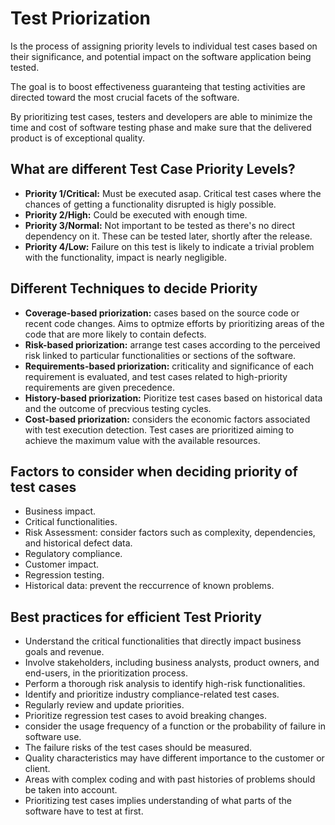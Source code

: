 # Test Priorization
Is the process of assigning priority levels to individual test cases based  on their significance, and potential impact on the software application  being tested.

The goal is to boost effectiveness guaranteing that testing activities are directed toward the most crucial facets of the software.

By prioritizing test cases, testers and developers are able to minimize the time and cost of software testing phase and make sure that the delivered product is of exceptional quality.
## What are different Test Case Priority Levels?
- **Priority 1/Critical:** Must be executed asap. Critical test cases where the chances of getting a functionality disrupted is higly possible.
- **Priority 2/High:** Could be executed with enough time.
- **Priority 3/Normal:** Not important to be tested as there's no direct dependency on it. These can be tested later, shortly after the release.
- **Priority 4/Low:** Failure on this test is likely to indicate a trivial  problem with the functionality, impact is nearly negligible.
## Different Techniques to decide Priority
- **Coverage-based priorization:** cases based on the source code or recent code changes. Aims to optmize efforts by prioritizing areas of the code that are more likely to contain defects.
- **Risk-based priorization:** arrange test cases according to the perceived risk linked to particular functionalities or sections of the software.
- **Requirements-based priorization:** criticality and significance of each requirement is evaluated, and test cases related to high-priority requirements are given precedence.
- **History-based priorization:** Pioritize test cases based on historical data and the outcome of precvious testing cycles.
- **Cost-based priorization:** considers the economic factors associated with test execution detection. Test cases are prioritized aiming to achieve the maximum value with the available resources.
## Factors to consider when deciding priority of test cases
- Business impact.
- Critical functionalities.
- Risk Assessment: consider factors such as complexity, dependencies, and 
  historical defect data.
- Regulatory compliance.
- Customer impact.
- Regression testing.
- Historical data: prevent the reccurrence of known problems.
## Best practices for efficient Test Priority
- Understand the critical functionalities that directly impact business  goals and revenue.
- Involve stakeholders, including business analysts, product owners, and  end-users, in the prioritization process.
- Perform a thorough risk analysis to identify high-risk functionalities.
- Identify and prioritize industry compliance-related test cases.
- Regularly review and update priorities.
- Prioritize regression test cases to avoid breaking changes.
- consider the usage frequency of a function or the probability of failure in software use.
- The failure risks of the test cases should be measured.
- Quality characteristics may have different importance to the customer or  client.
- Areas with complex coding and with past histories of problems should be taken into account.
- Prioritizing test cases implies understanding of what parts of the software have to test at first.

